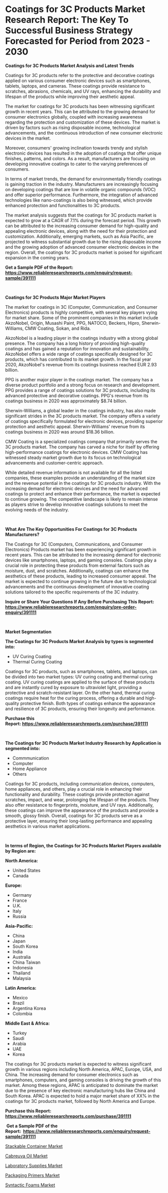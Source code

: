 <p><h1>Coatings for 3C Products Market Research Report: The Key To Successful Business Strategy Forecasted for Period from 2023 - 2030</h1></p><p><strong>Coatings for 3C Products Market Analysis and Latest Trends</strong></p>
<p><p>Coatings for 3C products refer to the protective and decorative coatings applied on various consumer electronic devices such as smartphones, tablets, laptops, and cameras. These coatings provide resistance to scratches, abrasions, chemicals, and UV rays, enhancing the durability and lifespan of the products while improving their aesthetic appeal.</p><p>The market for coatings for 3C products has been witnessing significant growth in recent years. This can be attributed to the growing demand for consumer electronics globally, coupled with increasing awareness regarding the protection and customization of these devices. The market is driven by factors such as rising disposable income, technological advancements, and the continuous introduction of new consumer electronic devices in the market.</p><p>Moreover, consumers' growing inclination towards trendy and stylish electronic devices has resulted in the adoption of coatings that offer unique finishes, patterns, and colors. As a result, manufacturers are focusing on developing innovative coatings to cater to the varying preferences of consumers.</p><p>In terms of market trends, the demand for environmentally friendly coatings is gaining traction in the industry. Manufacturers are increasingly focusing on developing coatings that are low in volatile organic compounds (VOC) and offer superior performance. Furthermore, the integration of advanced technologies like nano-coatings is also being witnessed, which provide enhanced protection and functionalities to 3C products.</p><p>The market analysis suggests that the coatings for 3C products market is expected to grow at a CAGR of 7.1% during the forecast period. This growth can be attributed to the increasing consumer demand for high-quality and appealing electronic devices, along with the need for their protection and customization. Additionally, emerging markets, such as Asia Pacific, are projected to witness substantial growth due to the rising disposable income and the growing adoption of advanced consumer electronic devices in the region. Overall, the coatings for 3C products market is poised for significant expansion in the coming years.</p></p>
<p><strong>Get a Sample PDF of the Report:&nbsp; <a href="https://www.reliableresearchreports.com/enquiry/request-sample/391111">https://www.reliableresearchreports.com/enquiry/request-sample/391111</a></strong></p>
<p>&nbsp;</p>
<p><strong>Coatings for 3C Products Major Market Players</strong></p>
<p><p>The market for coatings in 3C (Computer, Communication, and Consumer Electronics) products is highly competitive, with several key players vying for market share. Some of the prominent companies in this market include AkzoNobel, Origin, Musashi Paint, PPG, NATOCO, Beckers, Hipro, Sherwin-Williams, CMW Coating, Sokan, and Rida.</p><p>AkzoNobel is a leading player in the coatings industry with a strong global presence. The company has a long history of providing high-quality coatings and has gained a reputation for innovation and sustainability. AkzoNobel offers a wide range of coatings specifically designed for 3C products, which has contributed to its market growth. In the fiscal year 2020, AkzoNobel's revenue from its coatings business reached EUR 2.93 billion.</p><p>PPG is another major player in the coatings market. The company has a diverse product portfolio and a strong focus on research and development. PPG provides a range of coatings solutions for 3C products, including its advanced protective and decorative coatings. PPG's revenue from its coatings business in 2020 was approximately $8.74 billion.</p><p>Sherwin-Williams, a global leader in the coatings industry, has also made significant strides in the 3C products market. The company offers a variety of coatings specifically formulated for electronic devices, providing superior protection and aesthetic appeal. Sherwin-Williams' revenue from its coatings business in 2020 was around $18.36 billion.</p><p>CMW Coating is a specialized coatings company that primarily serves the 3C products market. The company has carved a niche for itself by offering high-performance coatings for electronic devices. CMW Coating has witnessed steady market growth due to its focus on technological advancements and customer-centric approach.</p><p>While detailed revenue information is not available for all the listed companies, these examples provide an understanding of the market size and the revenue potential in the coatings for 3C products industry. With the increasing demand for electronic devices and the need for advanced coatings to protect and enhance their performance, the market is expected to continue growing. The competitive landscape is likely to remain intense as players strive to develop innovative coatings solutions to meet the evolving needs of the industry.</p></p>
<p>&nbsp;</p>
<p><strong>What Are The Key Opportunities For Coatings for 3C Products Manufacturers?</strong></p>
<p><p>The Coatings for 3C (Computers, Communications, and Consumer Electronics) Products market has been experiencing significant growth in recent years. This can be attributed to the increasing demand for electronic devices like smartphones, laptops, and gaming consoles. Coatings play a crucial role in protecting these products from external factors such as moisture, dust, and scratches. Additionally, coatings can enhance the aesthetics of these products, leading to increased consumer appeal. The market is expected to continue growing in the future due to technological advancements and the continuous development of innovative coating solutions tailored to the specific requirements of the 3C industry.</p></p>
<p><strong>Inquire or Share Your Questions If Any Before Purchasing This Report: <a href="https://www.reliableresearchreports.com/enquiry/pre-order-enquiry/391111">https://www.reliableresearchreports.com/enquiry/pre-order-enquiry/391111</a></strong></p>
<p>&nbsp;</p>
<p><strong>Market Segmentation</strong></p>
<p><strong>The Coatings for 3C Products Market Analysis by types is segmented into:</strong></p>
<p><ul><li>UV Curing Coating</li><li>Thermal Curing Coating</li></ul></p>
<p><p>Coatings for 3C products, such as smartphones, tablets, and laptops, can be divided into two market types: UV curing coating and thermal curing coating. UV curing coatings are applied to the surface of these products and are instantly cured by exposure to ultraviolet light, providing a protective and scratch-resistant layer. On the other hand, thermal curing coatings require heat for the curing process, offering a durable and high-quality protective finish. Both types of coatings enhance the appearance and resilience of 3C products, ensuring their longevity and performance.</p></p>
<p><strong>Purchase this Report:&nbsp;<a href="https://www.reliableresearchreports.com/purchase/391111">https://www.reliableresearchreports.com/purchase/391111</a></strong></p>
<p>&nbsp;</p>
<p><strong>The Coatings for 3C Products Market Industry Research by Application is segmented into:</strong></p>
<p><ul><li>Commmunication</li><li>Computer</li><li>Home Appliance</li><li>Others</li></ul></p>
<p><p>Coatings for 3C products, including communication devices, computers, home appliances, and others, play a crucial role in enhancing their functionality and durability. These coatings provide protection against scratches, impact, and wear, prolonging the lifespan of the products. They also offer resistance to fingerprints, moisture, and UV rays. Additionally, these coatings can improve the appearance of the products and provide a smooth, glossy finish. Overall, coatings for 3C products serve as a protective layer, ensuring their long-lasting performance and appealing aesthetics in various market applications.</p></p>
<p>&nbsp;</p>
<p><strong>In terms of Region, the Coatings for 3C Products Market Players available by Region are:</strong></p>
<p>
    <p> <strong> North America: </strong>
        <ul>
            <li>United States</li>
            <li>Canada</li>
        </ul>
        </p> 
    <p> <strong> Europe: </strong>
        <ul>
            <li>Germany</li>
            <li>France</li>
            <li>U.K.</li>
            <li>Italy</li>
            <li>Russia</li>
        </ul>
        </p> 
    <p> <strong> Asia-Pacific: </strong>
        <ul>
            <li>China</li>
            <li>Japan</li>
            <li>South Korea</li>
            <li>India</li>
            <li>Australia</li>
            <li>China Taiwan</li>
            <li>Indonesia</li>
            <li>Thailand</li>
            <li>Malaysia</li>
        </ul>
        </p> 
    <p> <strong> Latin America: </strong>
        <ul>
            <li>Mexico</li>
            <li>Brazil</li>
            <li>Argentina Korea</li>
            <li>Colombia</li>
        </ul>
        </p> 
    <p> <strong> Middle East & Africa: </strong>
        <ul>
            <li>Turkey</li>
            <li>Saudi</li>
            <li>Arabia</li>
            <li>UAE</li>
            <li>Korea</li>
        </ul>
    </p>
    </p>
<p><p>The coatings for 3C products market is expected to witness significant growth in various regions including North America, APAC, Europe, USA, and China. The increasing demand for consumer electronics such as smartphones, computers, and gaming consoles is driving the growth of this market. Among these regions, APAC is anticipated to dominate the market due to the presence of key electronic manufacturing hubs like China and South Korea. APAC is expected to hold a major market share of XX% in the coatings for 3C products market, followed by North America and Europe.</p></p>
<p><strong>Purchase this Report: <a href="https://www.reliableresearchreports.com/purchase/391111">https://www.reliableresearchreports.com/purchase/391111</a></strong></p>
<p>&nbsp;<strong>Get a Sample PDF of the Report:&nbsp;&nbsp;<a href="https://www.reliableresearchreports.com/enquiry/request-sample/391111">https://www.reliableresearchreports.com/enquiry/request-sample/391111</a></strong></p>
<p><strong></strong></p>
<p><p><a href="https://medium.com/@sandramurphy56/stackable-container-nbsp-market-focuses-on-market-share-size-and-projected-forecast-till-2030-b26dd2cc2d7f">Stackable Container Market</a></p><p><a href="https://medium.com/@colinom786578/cabreuva-oil-market-size-cagr-trends-2024-2030-f497b81bd097">Cabreuva Oil Market</a></p><p><a href="https://medium.com/@crystalellis1905/laboratory-supplies-nbsp-market-focuses-on-market-share-size-and-projected-forecast-till-2030-dc230d38bb4d">Laboratory Supplies Market</a></p><p><a href="https://medium.com/@debradaniels04/packaging-primers-market-outlook-industry-overview-and-forecast-2023-to-2030-471301cc7c12">Packaging Primers Market</a></p><p><a href="https://medium.com/@bradomar67436/syntactic-foams-nbsp-market-focuses-on-market-share-size-and-projected-forecast-till-2030-0b8f6f3316bb">Syntactic Foams Market</a></p></p>